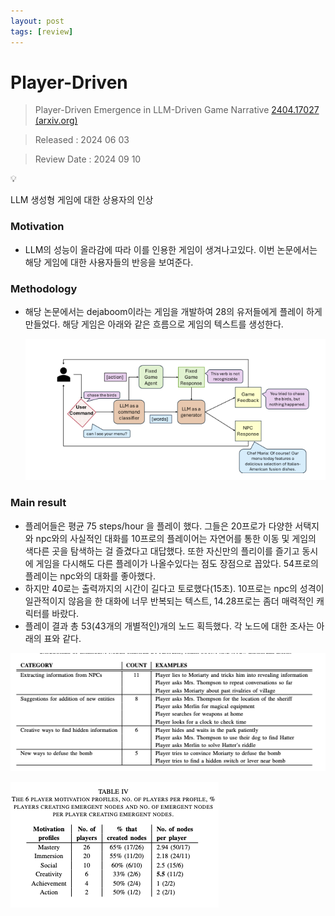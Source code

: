 ```yaml
---
layout: post
tags: [review]
---
```

# Player-Driven

> Player-Driven Emergence in LLM-Driven Game
Narrative [2404.17027 (arxiv.org)](https://arxiv.org/pdf/2404.17027)
> 

> Released : 2024 06 03
> 

> Review Date : 2024 09 10
> 

<aside>
💡

LLM 생성형 게임에 대한 상용자의 인상

</aside>

### Motivation

- LLM의 성능이 올라감에 따라 이를 인용한 게임이 생겨나고있다. 이번 논문에서는 해당 게임에 대한 사용자들의 반응을 보여준다.

### Methodology

- 해당 논문에서는 dejaboom이라는 게임을 개발하여 28의 유저들에게 플레이 하게 만들었다. 해당 게임은 아래와 같은 흐름으로 게임의 텍스트를 생성한다.
    
    ![Screenshot 2024-09-10 at 13.49.32.png](https://github.com/new-Sunset-shimmer/new-Sunset-shimmer.github.io/blob/master/_posts/Player-Driven%20c145ab7024ac4c91837c7e30362224cb/Screenshot_2024-09-10_at_13.49.32.png?raw=true)
    

### Main result

- 플레어들은 평균 75 steps/hour 을 플레이 했다. 그들은 20프로가 다양한 서택지와 npc와의 사실적인 대화를 10프로의 플레이어는 자연어를 통한 이동 및 게임의 색다른 곳을 탐색하는 걸 즐겼다고 대답했다. 또한 자신만의 플리이를 즐기고 동시에 게임을 다시해도 다른 플레이가 나올수있다는 점도 장점으로 꼽았다. 54프로의 플레이는 npc와의 대화를 좋아했다.
- 하지만 40로는 출력까지의 시간이 길다고 토로했다(15초). 10프로는 npc의 성격이 일관적이지 않음을 한 대화에 너무 반복되는 텍스트, 14.28프로는 좀더 매력적인 캐릭터를 바랐다.
- 플레이 결과 총 53(43개의 개별적인)개의 노드 획득했다. 각 노드에 대한 조사는 아래의 표와 같다.

![Screenshot 2024-09-10 at 13.58.11.png](https://github.com/new-Sunset-shimmer/new-Sunset-shimmer.github.io/blob/master/_posts/Player-Driven%20c145ab7024ac4c91837c7e30362224cb/Screenshot_2024-09-10_at_13.58.11.png?raw=true)

![Screenshot 2024-09-10 at 13.58.29.png](https://github.com/new-Sunset-shimmer/new-Sunset-shimmer.github.io/blob/master/_posts/Player-Driven%20c145ab7024ac4c91837c7e30362224cb/Screenshot_2024-09-10_at_13.58.29.png?raw=true)

